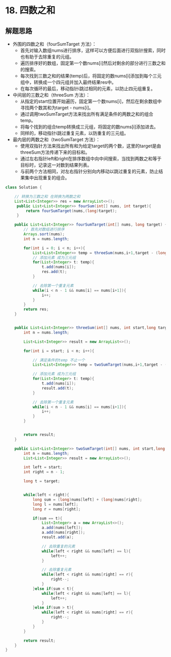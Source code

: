 # 18. 四数之和

## 解题思路

* 外围的四数之和（fourSumTarget 方法）：
  * 首先对输入数组nums进行排序，这样可以方便后面进行双指针搜索，同时也有助于去除重复的元组。
  * 遍历排序好的数组，固定第一个数nums[i]然后对剩余的部分进行三数之和的搜索。
  * 每次找到三数之和的结果(temp)后，将固定的数nums[i]添加到每个三元组中，转换成一个四元组并加入最终结果res中。
  * 在每次循环的最后，移动指针i跳过相同的元素，以防止四元组重复。
* 中间层的三数之和（threeSum 方法）：
  * 从指定的start位置开始遍历，固定第一个数nums[i]，然后在剩余数组中寻找两个数其和为target - nums[i]。
  * 通过调用twoSumTarget方法来找出所有满足条件的两数之和的组合temp。
  * 将每个找到的组合temp转换成三元组，将固定的数nums[i]添加进去。
  * 同样的，移动指针i跳过重复元素，以防重复的三元组。
* 最内层的两数之和（twoSumTarget 方法）：
  * 使用双指针方法来找出所有和为给定target的两个数，这里的target是由threeSum方法传递下来的目标和。
  * 通过左右指针left和right在排序数组中向中间搜索，当找到两数之和等于目标时，记录这一对数到结果列表。
  * 与前两个方法相同，对左右指针分别向内移动以跳过重复的元素，防止结果集中出现重复的组合。

```java
class Solution {

    // 转换为三数之和 在转换为两数之和
    List<List<Integer>> res = new ArrayList<>();
     public List<List<Integer>> fourSum(int[] nums, int target){
         return fourSumTarget(nums,(long)target);
     }

    public List<List<Integer>> fourSumTarget(int[] nums, long target) {
        // 首先对数组进行排序
        Arrays.sort(nums);
        int n = nums.length;

        for(int i = 0; i < n; i++){
            List<List<Integer>> temp = threeSum(nums,i+1,target - (long)nums[i]);
            // 添加元素 成为三元组
            for(List<Integer> t: temp){
                t.add(nums[i]);
                res.add(t);
            }

            // 去除第一个重复元素
            while(i < n - 1 && nums[i] == nums[i+1]){
                i++;
            }
        }
        return res;
    }


    public List<List<Integer>> threeSum(int[] nums, int start,long target){
        int n = nums.length;

        List<List<Integer>> result = new ArrayList<>();

        for(int i = start; i < n; i++){

            // 满足条件的temp 不止一个
            List<List<Integer>> temp = twoSumTarget(nums,i+1,target - (long)nums[i]);

            // 添加元素 成为三元组
            for(List<Integer> t: temp){
                t.add(nums[i]);
                result.add(t);
            }

            // 去除第一个重复元素
            while(i < n - 1 && nums[i] == nums[i+1]){
                i++;
            }
        }


        return result;
    }

    public List<List<Integer>> twoSumTarget(int[] nums, int start,long target){
        int n = nums.length;
        List<List<Integer>> result = new ArrayList<>();

        int left = start;
        int right = n - 1;

        long t = target;


        while(left < right){
            long sum = (long)nums[left] + (long)nums[right];
            long l = nums[left];
            long r = nums[right];

            if(sum == t){
                List<Integer> a = new ArrayList<>();
                a.add(nums[left]);
                a.add(nums[right]);
                result.add(a);

                // 去除重复的元素
                while(left < right && nums[left] == l){
                    left++;
                }

                // 去除重复元素
                while(left < right && nums[right] == r){
                    right--;
                }
            }else if(sum < t){
                while(left < right && nums[left] == l){
                    left++;
                }
            }else if(sum > t){
                while(left < right && nums[right] == r){
                    right--;
                }
            }
        }

        return result;
    }
}

```